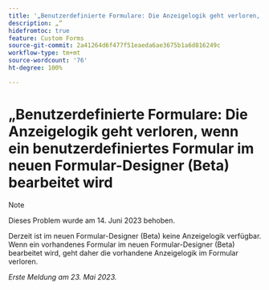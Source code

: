 ```yaml
---
title: '„Benutzerdefinierte Formulare: Die Anzeigelogik geht verloren, wenn ein benutzerdefiniertes Formular im neuen Formular-Designer (Beta) bearbeitet wird“'
description: „“
hidefromtoc: true
feature: Custom Forms
source-git-commit: 2a41264d6f477f51eaeda6ae3675b1a6d816249c
workflow-type: tm+mt
source-wordcount: '76'
ht-degree: 100%

---
```



# „Benutzerdefinierte Formulare: Die Anzeigelogik geht verloren, wenn ein benutzerdefiniertes Formular im neuen Formular-Designer (Beta) bearbeitet wird

>[!NOTE]
>
>Dieses Problem wurde am 14. Juni 2023 behoben.

Derzeit ist im neuen Formular-Designer (Beta) keine Anzeigelogik verfügbar. Wenn ein vorhandenes Formular im neuen Formular-Designer (Beta) bearbeitet wird, geht daher die vorhandene Anzeigelogik im Formular verloren.

_Erste Meldung am 23. Mai 2023._


